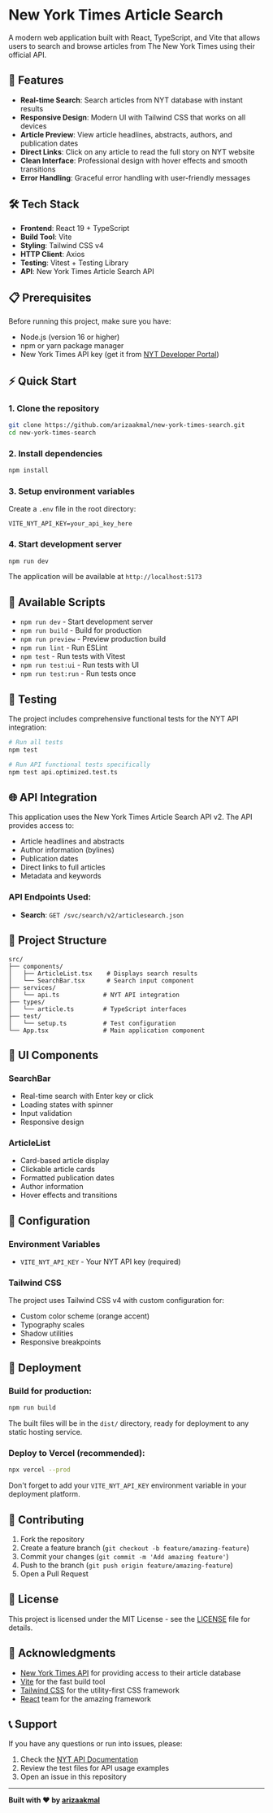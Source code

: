 # New York Times Article Search

A modern web application built with React, TypeScript, and Vite that allows users to search and browse articles from The New York Times using their official API.

## 🚀 Features

- **Real-time Search**: Search articles from NYT database with instant results
- **Responsive Design**: Modern UI with Tailwind CSS that works on all devices
- **Article Preview**: View article headlines, abstracts, authors, and publication dates
- **Direct Links**: Click on any article to read the full story on NYT website
- **Clean Interface**: Professional design with hover effects and smooth transitions
- **Error Handling**: Graceful error handling with user-friendly messages

## 🛠️ Tech Stack

- **Frontend**: React 19 + TypeScript
- **Build Tool**: Vite
- **Styling**: Tailwind CSS v4
- **HTTP Client**: Axios
- **Testing**: Vitest + Testing Library
- **API**: New York Times Article Search API

## 📋 Prerequisites

Before running this project, make sure you have:

- Node.js (version 16 or higher)
- npm or yarn package manager
- New York Times API key (get it from [NYT Developer Portal](https://developer.nytimes.com/get-started))

## ⚡ Quick Start

### 1. Clone the repository

```bash
git clone https://github.com/arizaakmal/new-york-times-search.git
cd new-york-times-search
```

### 2. Install dependencies

```bash
npm install
```

### 3. Setup environment variables

Create a `.env` file in the root directory:

```env
VITE_NYT_API_KEY=your_api_key_here
```

### 4. Start development server

```bash
npm run dev
```

The application will be available at `http://localhost:5173`

## 📜 Available Scripts

- `npm run dev` - Start development server
- `npm run build` - Build for production
- `npm run preview` - Preview production build
- `npm run lint` - Run ESLint
- `npm test` - Run tests with Vitest
- `npm run test:ui` - Run tests with UI
- `npm run test:run` - Run tests once

## 🧪 Testing

The project includes comprehensive functional tests for the NYT API integration:

```bash
# Run all tests
npm test

# Run API functional tests specifically
npm test api.optimized.test.ts
```

## 🌐 API Integration

This application uses the New York Times Article Search API v2. The API provides access to:

- Article headlines and abstracts
- Author information (bylines)
- Publication dates
- Direct links to full articles
- Metadata and keywords

### API Endpoints Used:

- **Search**: `GET /svc/search/v2/articlesearch.json`

## 📁 Project Structure

```
src/
├── components/
│   ├── ArticleList.tsx    # Displays search results
│   └── SearchBar.tsx      # Search input component
├── services/
│   └── api.ts            # NYT API integration
├── types/
│   └── article.ts        # TypeScript interfaces
├── test/
│   └── setup.ts          # Test configuration
└── App.tsx               # Main application component
```

## 🎨 UI Components

### SearchBar

- Real-time search with Enter key or click
- Loading states with spinner
- Input validation
- Responsive design

### ArticleList

- Card-based article display
- Clickable article cards
- Formatted publication dates
- Author information
- Hover effects and transitions

## 🔧 Configuration

### Environment Variables

- `VITE_NYT_API_KEY` - Your NYT API key (required)

### Tailwind CSS

The project uses Tailwind CSS v4 with custom configuration for:

- Custom color scheme (orange accent)
- Typography scales
- Shadow utilities
- Responsive breakpoints

## 🚀 Deployment

### Build for production:

```bash
npm run build
```

The built files will be in the `dist/` directory, ready for deployment to any static hosting service.

### Deploy to Vercel (recommended):

```bash
npx vercel --prod
```

Don't forget to add your `VITE_NYT_API_KEY` environment variable in your deployment platform.

## 🤝 Contributing

1. Fork the repository
2. Create a feature branch (`git checkout -b feature/amazing-feature`)
3. Commit your changes (`git commit -m 'Add amazing feature'`)
4. Push to the branch (`git push origin feature/amazing-feature`)
5. Open a Pull Request

## 📄 License

This project is licensed under the MIT License - see the [LICENSE](LICENSE) file for details.

## 🙏 Acknowledgments

- [New York Times API](https://developer.nytimes.com/) for providing access to their article database
- [Vite](https://vitejs.dev/) for the fast build tool
- [Tailwind CSS](https://tailwindcss.com/) for the utility-first CSS framework
- [React](https://reactjs.org/) team for the amazing framework

## 📞 Support

If you have any questions or run into issues, please:

1. Check the [NYT API Documentation](https://developer.nytimes.com/docs/articlesearch-product/1/overview)
2. Review the test files for API usage examples
3. Open an issue in this repository

---

**Built with ❤️ by [arizaakmal](https://github.com/arizaakmal)**
